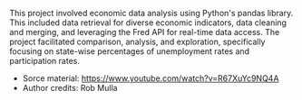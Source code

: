 This project involved economic data analysis using Python's pandas library. This included data retrieval for diverse economic indicators, data cleaning and merging, and leveraging the Fred API for real-time data access. The project facilitated comparison, analysis, and exploration, specifically focusing on state-wise percentages of unemployment rates and participation rates.

- Sorce material: https://www.youtube.com/watch?v=R67XuYc9NQ4A
- Author credits: Rob Mulla